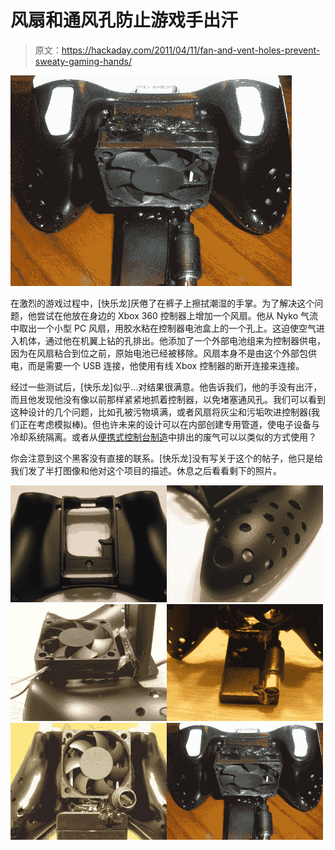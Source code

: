 # 风扇和通风孔防止游戏手出汗

> 原文：<https://hackaday.com/2011/04/11/fan-and-vent-holes-prevent-sweaty-gaming-hands/>

![](img/892c4365481bc15710de44060111ddd2.png "controller-33")

在激烈的游戏过程中，[快乐龙]厌倦了在裤子上擦拭潮湿的手掌。为了解决这个问题，他尝试在他放在身边的 Xbox 360 控制器上增加一个风扇。他从 Nyko 气流中取出一个小型 PC 风扇，用胶水粘在控制器电池盒上的一个孔上。这迫使空气进入机体，通过他在机翼上钻的孔排出。他添加了一个外部电池组来为控制器供电，因为在风扇粘合到位之前，原始电池已经被移除。风扇本身不是由这个外部包供电，而是需要一个 USB 连接，他使用有线 Xbox 控制器的断开连接来连接。

经过一些测试后，[快乐龙]似乎…对结果很满意。他告诉我们，他的手没有出汗，而且他发现他没有像以前那样紧紧地抓着控制器，以免堵塞通风孔。我们可以看到这种设计的几个问题，比如孔被污物填满，或者风扇将灰尘和污垢吹进控制器(我们正在考虑模拟棒)。但也许未来的设计可以在内部创建专用管道，使电子设备与冷却系统隔离。或者从[便携式控制台制造](http://hackaday.com/2011/04/01/awesome-portable-n64-keeps-your-games-in-hand-out-of-sight/)中排出的废气可以以类似的方式使用？

你会注意到这个黑客没有直接的联系。[快乐龙]没有写关于这个的帖子，他只是给我们发了半打图像和他对这个项目的描述。休息之后看看剩下的照片。

[![](img/86882c2fa2c041ffd044f8de3f5d06a9.png)](https://hackaday.com/wp-content/uploads/2011/04/controller-05.png)[![](img/31ad05b63bf4a748e3d5430d8a37f14f.png)](https://hackaday.com/wp-content/uploads/2011/04/controller-07.png)[![](img/f09add54147be78228dfff0ca3b24920.png)](https://hackaday.com/wp-content/uploads/2011/04/controller-15.png)[![](img/72126d289c1bbe846c453e8b9948bd31.png)](https://hackaday.com/wp-content/uploads/2011/04/controller-19.png)[![](img/9436d18ea88bbaa2d493de92bb53ed4d.png)](https://hackaday.com/wp-content/uploads/2011/04/controller-22.png)[![](img/c79f471d083d586ae3fb653ee9cf03a6.png)](https://hackaday.com/wp-content/uploads/2011/04/controller-33.png)